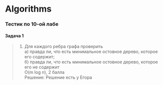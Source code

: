 # Algorithms
### Тестик по 10-ой лабе
#### Задача 1
  > 1) Для каждого ребра графа проверить  
  > а) правда ли, что есть минимальное остовное дерево, которое его содержит;  
  > б) правда ли, что есть минимальное остовное дерево, которое его не содержит  
  > O(m log n), 2 балла  
Решение:
  > Решение есть у Егора

